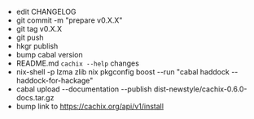 - edit CHANGELOG
- git commit -m "prepare v0.X.X"
- git tag v0.X.X
- git push
- hkgr publish
- bump cabal version
- README.md `cachix --help` changes
- nix-shell -p lzma zlib nix pkgconfig boost --run "cabal haddock --haddock-for-hackage"
- cabal upload --documentation --publish dist-newstyle/cachix-0.6.0-docs.tar.gz
- bump link to https://cachix.org/api/v1/install
